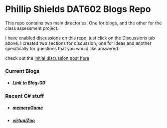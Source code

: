 # Phillip Shields DAT602 Blogs Repo

This repo contains two main directories. One for blogs, and the other for the class assessment project.

I have enabled discussions on this repo, just click on the Discussions tab above. I created two sections for discussion, one for ideas and another specifically for questions that you would like answered.

check out the [initial discussion post here](https://github.com/Phillip-D-Shields/dat602-repo/discussions)


### Current Blogs
- ##### [Link to Blog-00](https://github.com/Phillip-D-Shields/dat602-repo/blob/master/blogs/blog-00.md)

### Recent C# stuff
- ##### [memoryGame](https://github.com/Phillip-D-Shields/memoryGame)
- ##### [virtualZoo](https://github.com/Phillip-D-Shields/VirtualZooFinal)
